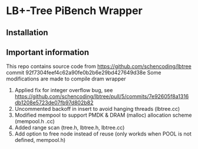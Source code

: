 # LB+-Tree PiBench Wrapper

## Installation


## Important information
This repo contains source code from https://github.com/schencoding/lbtree
commit 92f7304feef4c62a90fe0b2b6e29bd427649d38e
Some modifications are made to compile dram wrapper

1. Applied fix for integer overflow bug, see https://github.com/schencoding/lbtree/pull/5/commits/7e92605f8a1316db1208e5723de07fb97d802b82
2. Uncommented backoff in insert to avoid hanging threads (lbtree.cc)
3. Modified mempool to support PMDK & DRAM (malloc) allocation scheme (mempool.h .cc)
4. Added range scan (tree.h, lbtree.h, lbtree.cc)
5. Add option to free node instead of reuse (only workds when POOL is not defined, mempool.h)
